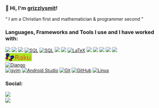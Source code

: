 ### 🤠 Hi, I'm [grizzlysmit](https://www.smit.id.au/)!
&ldquo; I am a Christian first and mathematician & programmer second &rdquo;

### Languages, Frameworks and Tools I use and I have worked with:
[![](https://img.shields.io/badge/-Python-555555?style=round&logo=Python)](https://www.python.org/)
[![](https://img.shields.io/badge/-C-555555?style=round&logo=c)](https://www.cprogramming.com/)
[![](https://img.shields.io/badge/-C++-555555?style=round&logo=C%2B%2B)](https://isocpp.org/)
[![SQL](https://img.shields.io/badge/-SQL-555555?style=round&logo=mariadb)](https://mariadb.org/)
[![SQL](https://img.shields.io/badge/-SQL-555555?style=round&logo=postgresql)](https://www.postgresql.org/)
[![](https://img.shields.io/badge/-Perl-darkblue?style=round&logo=Perl)](https://www.perl.org/)
[![](https://img.shields.io/badge/-Fortran-cyan?style=round&logo=css3)](https://www.fortran.com/)
[![LaTeX](https://img.shields.io/badge/-LaTeX-555555?style=round&logo=latex)](https://www.latex-project.org/)
[![](https://img.shields.io/badge/-Pascal-purple?style=round&logo=https%3A%2F%2Fwww.freepascal.org%2Ffavicon.ico)](https://www.freepascal.org/)
[![](https://img.shields.io/badge/-Delphi-purple?style=round&logo=delphi)](https://en.wikipedia.org/wiki/Delphi_(software))
[![](https://img.shields.io/badge/-Lazarus-purple?style=round&logo=lazarus)](https://www.lazarus-ide.org/)
[![](https://img.shields.io/badge/-Mercury-blue?style=round&logo=mercury)](https://mercurylang.org/)
[![](https://img.shields.io/badge/-Prolog-yellow?style=round&logo=gprolog)](http://www.gprolog.org/)
<br>
[![](images/raku-small.png)](https://www.raku.org/)
<br>
[![Django](https://img.shields.io/badge/-Django-333333?style=round&logo=django&logoColor=F05032)](https://www.djangoproject.com/)
<br>
[![gvim](https://img.shields.io/badge/-GVim-111111?style=round&logo=vim)](https://www.vim.org/)
[![Android Studio](https://img.shields.io/badge/-Android-111111?style=round&logo=android)](https://www.android.com/)
[![Git](https://img.shields.io/badge/-Git-111111?style=round&logo=git&logoColor=F05032)](https://git-scm.com/)
[![GitHub](https://img.shields.io/badge/-GitHub-111111?style=round&logo=github&logoColor=181717)](https://github.com/)
[![Linux](https://img.shields.io/badge/-Linux-111111?style=round&logo=linux&logoColor=FCC624)](https://www.linux.org/)

<!-- [![](https://img.shields.io/badge/-Raku-lime?style=round&logo=perl6)](https://www.raku.org/) -->

### Social:
[![](https://img.shields.io/badge/Facebook-Francis%20Grizzly%20Smit-blue)](https://www.facebook.com/grizzlysmit/)<br>
[![](https://img.shields.io/badge/Instagram-%40grizzlysmit-purple)](https://www.instagram.com/grizzlysmit/)

